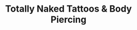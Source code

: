 ---
title: "Totally Naked Tattoos & Body Piercing"
url: /blacksburg/totally-naked-tattoos-and-body-piercing/
shop: tattoo
---